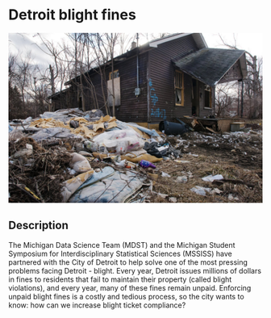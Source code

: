 # Detroit blight fines

<div align="center"><img src="blight_fines.jpg"></img></div>

## Description

The Michigan Data Science Team (MDST) and the Michigan Student Symposium for Interdisciplinary Statistical Sciences (MSSISS) have partnered with the 
City of Detroit to help solve one of the most pressing problems facing Detroit - blight. Every year, Detroit issues millions of dollars in fines to 
residents that fail to maintain their property (called blight violations), and every year, many of these fines remain unpaid. Enforcing unpaid blight 
fines is a costly and tedious process, so the city wants to know: how can we increase blight ticket compliance?